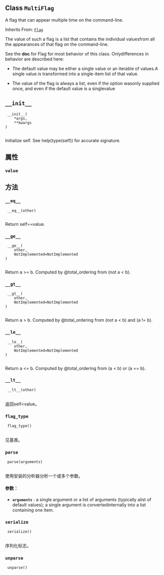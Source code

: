 

## Class  `MultiFlag` 
A flag that can appear multiple time on the command-line.

Inherits From: [ `Flag` ](https://tensorflow.google.cn/api_docs/python/tf/compat/v1/flags/Flag)

The value of such a flag is a list that contains the individual valuesfrom all the appearances of that flag on the command-line.

See the **doc**  for Flag for most behavior of this class.  Onlydifferences in behavior are described here:

- The default value may be either a single value or an iterable of values.A single value is transformed into a single-item list of that value.


- The value of the flag is always a list, even if the option wasonly supplied once, and even if the default value is a singlevalue


##  `__init__` 


```
 __init__(
    *args,
    **kwargs
)
 
```

Initialize self.  See help(type(self)) for accurate signature.

## 属性


###  `value` 


## 方法


###  `__eq__` 


```
 __eq__(other)
 
```

Return self==value.

###  `__ge__` 


```
 __ge__(
    other,
    NotImplemented=NotImplemented
)
 
```

Return a >= b.  Computed by @total_ordering from (not a < b).

###  `__gt__` 


```
 __gt__(
    other,
    NotImplemented=NotImplemented
)
 
```

Return a > b.  Computed by @total_ordering from (not a < b) and (a != b).

###  `__le__` 


```
 __le__(
    other,
    NotImplemented=NotImplemented
)
 
```

Return a <= b.  Computed by @total_ordering from (a < b) or (a == b).

###  `__lt__` 


```
 __lt__(other)
 
```

返回self<value。

###  `flag_type` 


```
 flag_type()
 
```

见基类。

###  `parse` 


```
 parse(arguments)
 
```

使用安装的分析器分析一个或多个参数。

#### 参数：
- **`arguments`** : a single argument or a list of arguments (typically alist of default values); a single argument is convertedinternally into a list containing one item.


###  `serialize` 


```
 serialize()
 
```

序列化标志。

###  `unparse` 


```
 unparse()
 
```

